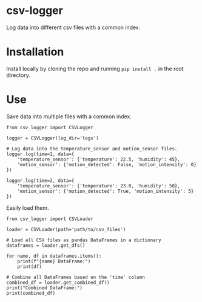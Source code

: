 # csv-logger
Log data into different csv files with a common index.

# Installation
Install locally by cloning the repo and running `pip install .` in the root directory.

# Use
Save data into multiple files with a common index.
```
from csv_logger import CSVLogger

logger = CSVLogger(log_dir='logs')

# Log data into the temperature_sensor and motion_sensor files.
logger.log(time=1, data={
    'temperature_sensor': {'temperature': 22.5, 'humidity': 45},
    'motion_sensor': {'motion_detected': False, 'motion_intensity': 0}
})

logger.log(time=2, data={
    'temperature_sensor': {'temperature': 23.0, 'humidity': 50},
    'motion_sensor': {'motion_detected': True, 'motion_intensity': 5}
})
```
Easily load them.
```
from csv_logger import CSVLoader

loader = CSVLoader(path='path/to/csv_files')

# Load all CSV files as pandas DataFrames in a dictionary
dataframes = loader.get_dfs()

for name, df in dataframes.items():
    print(f"{name} DataFrame:")
    print(df)

# Combine all DataFrames based on the 'time' column
combined_df = loader.get_combined_df()
print("Combined DataFrame:")
print(combined_df)
```
